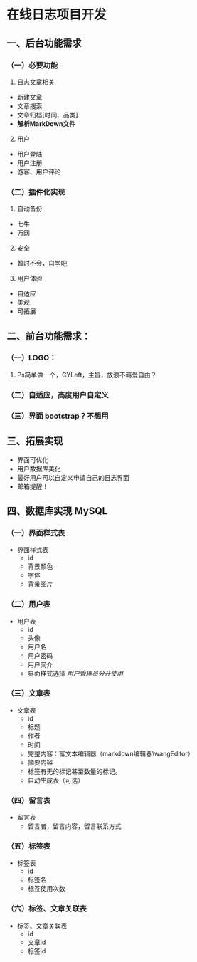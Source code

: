 # 在线日志项目开发

## 一、后台功能需求

### （一）必要功能
1. 日志文章相关
* 新建文章
* 文章搜索
* 文章归档[时间、品类]
* **解析MarkDown文件**

2. 用户
* 用户登陆
* 用户注册
* 游客、用户评论

### （二）插件化实现
1. 自动备份
* 七牛
* 万网

2. 安全
* 暂时不会，自学吧

3. 用户体验
* 自适应
* 美观
* 可拓展

## 二、前台功能需求：
### （一）LOGO：
1. Ps简单做一个，CYLeft，主旨，放浪不羁爱自由？
### （二）自适应，高度用户自定义

### （三）界面 bootstrap？不想用

## 三、拓展实现

* 界面可优化
* 用户数据库美化
* 最好用户可以自定义申请自己的日志界面
* 邮箱提醒！

## 四、数据库实现 MySQL

### （一）界面样式表
* 界面样式表
	* id
	* 背景颜色
	* 字体
	* 背景图片
	
### （二）用户表
* 用户表
	* id
	* 头像
	* 用户名
	* 用户密码
	* 用户简介
	* 界面样式选择
	*用户管理员分开使用*
	
### （三）文章表
* 文章表
	* id
	* 标题
	* 作者
	* 时间
	* 完整内容：富文本编辑器（markdown编辑器\wangEditor）
	* 摘要内容
	* 标签有无的标记甚至数量的标记。
	* 自动生成表（可选）
	
### （四）留言表
* 留言表
	* 留言者，留言内容，留言联系方式
	
### （五）标签表
* 标签表
	* id
	* 标签名
	* 标签使用次数
	
### （六）标签、文章关联表
* 标签、文章关联表
	* id
	* 文章id
	* 标签id

